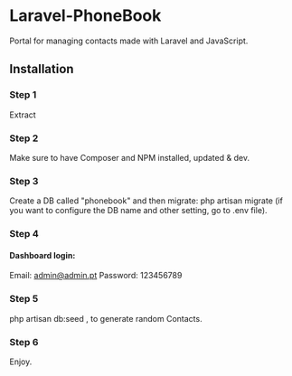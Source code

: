 # Laravel-PhoneBook
Portal for managing contacts made with Laravel and JavaScript.

## Installation
### Step 1
Extract
### Step 2
Make sure to have Composer and NPM installed, updated & dev.
### Step 3
Create a DB called "phonebook" and then migrate: php artisan migrate (if you want to configure the DB name and other setting, go to .env file).
### Step 4
#### Dashboard login:
Email: admin@admin.pt
Password: 123456789
### Step 5
php artisan db:seed , to generate random Contacts.
### Step 6
Enjoy.
